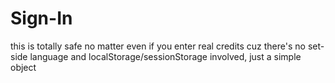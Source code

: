 # Sign-In
this is totally safe no matter even if you enter real credits cuz there's no set-side language and localStorage/sessionStorage involved, just a simple object
